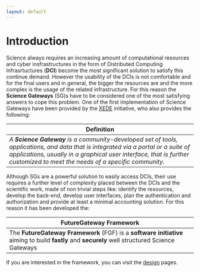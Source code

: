 ```yaml
---
layout: default
---
```


# Introduction

Science always requires an increasing amount of computational resources and cyber insfrastructures in the form of Distributed Computing Infrasrtuctures (**DCI**) become the most significant solution to satisfy this continue demand. However the usability of the DCIs is not comfortable and for the final users and in general, the bigger the resources are and the more complex is the usage of the related infrastructure. For this reason the **Science Gateways** (SG)s have to be considered one of the most satisfying answers to cope this problem.
One of the first implementation of Science Gateways have been provided by the [XEDE](https://www.xsede.org/ecosystem/science-gateways) initiative, who also provides the following:

|**Definition**|
|---|
|*A **Science Gateway** is a community-developed set of tools, applications, and data that is integrated via a portal or a suite of applications, usually in a graphical user interface, that is further customized to meet the needs of a specific community.*|

Although SGs are a powerful solution to easily access DCIs, their use requires a further level of complexity placed between the DCIs and the scientific work, made of non trivial steps like: identify the resources, develop the back-end, develop user interfaces, plan the authentication and authorization and provide at least a minimal accounting solution. For this reason it has been developed the:

|**FutureGateway Framework**|
|---|
|The **FutureGateway Framework**  (FGF) is a **software initiative** aiming to build **fastly** and **securely** well structured Science Gateways|

If you are interested in the framework, you can visit the [design](/design/) pages.